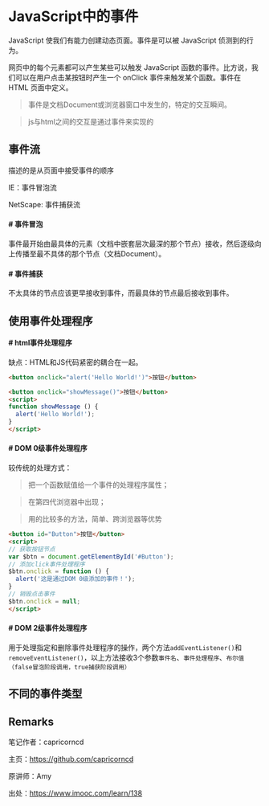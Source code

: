 # JavaScript中的事件

JavaScript 使我们有能力创建动态页面。事件是可以被 JavaScript 侦测到的行为。

网页中的每个元素都可以产生某些可以触发 JavaScript 函数的事件。比方说，我们可以在用户点击某按钮时产生一个 onClick 事件来触发某个函数。事件在 HTML 页面中定义。

> 事件是文档Document或浏览器窗口中发生的，特定的交互瞬间。

> js与html之间的交互是通过事件来实现的

## 事件流

描述的是从页面中接受事件的顺序

IE：事件冒泡流

NetScape: 事件捕获流

#### # 事件冒泡

事件最开始由最具体的元素（文档中嵌套层次最深的那个节点）接收，然后逐级向上传播至最不具体的那个节点（文档Document）。

#### # 事件捕获

不太具体的节点应该更早接收到事件，而最具体的节点最后接收到事件。

## 使用事件处理程序

#### # html事件处理程序

缺点：HTML和JS代码紧密的耦合在一起。

```html
<button onclick="alert('Hello World!')">按钮</button>
```

```html
<button onclick="showMessage()">按钮</button>
<script>
function showMessage () {
  alert('Hello World!');
}
</script>
```

#### # DOM 0级事件处理程序

较传统的处理方式：

> 把一个函数赋值给一个事件的处理程序属性；

> 在第四代浏览器中出现；

> 用的比较多的方法，简单、跨浏览器等优势

```html
<button id="Button">按钮</button>
<script>
// 获取按钮节点
var $btn = document.getElementById('#Button');
// 添加click事件处理程序
$btn.onclick = function () {
  alert('这是通过DOM 0级添加的事件！');
}
// 销毁点击事件
$btn.onclick = null;
</script>
```

#### # DOM 2级事件处理程序

用于处理指定和删除事件处理程序的操作，两个方法`addEventListener()`和`removeEventListener()`，以上方法接收3个参数`事件名`、`事件处理程序`、`布尔值（false冒泡阶段调用，true捕获阶段调用）`

## 不同的事件类型

## Remarks

笔记作者：capricorncd

主页：https://github.com/capricorncd

原讲师：Amy

出处：https://www.imooc.com/learn/138
